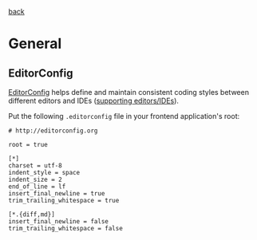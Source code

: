[back](../README.md)

# General

## EditorConfig

[EditorConfig](http://editorconfig.org/) helps define and maintain consistent coding styles between different editors and IDEs ([supporting editors/IDEs](http://editorconfig.org/#download)).

Put the following ``.editorconfig`` file in your frontend application's root:

    # http://editorconfig.org

    root = true

    [*]
    charset = utf-8
    indent_style = space
    indent_size = 2
    end_of_line = lf
    insert_final_newline = true
    trim_trailing_whitespace = true

    [*.{diff,md}]
    insert_final_newline = false
    trim_trailing_whitespace = false
